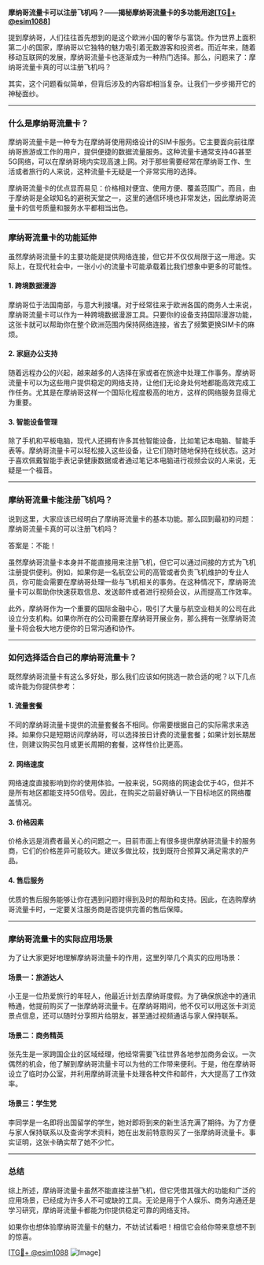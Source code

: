 **摩纳哥流量卡可以注册飞机吗？——揭秘摩纳哥流量卡的多功能用途[[TG💪+ @esim1088](https://t.me/s/esim1088)]**

提到摩纳哥，人们往往首先想到的是这个欧洲小国的奢华与富饶。作为世界上面积第二小的国家，摩纳哥以它独特的魅力吸引着无数游客和投资者。而近年来，随着移动互联网的发展，摩纳哥流量卡也逐渐成为一种热门选择。那么，问题来了：摩纳哥流量卡真的可以注册飞机吗？

其实，这个问题看似简单，但背后涉及的内容却相当复杂。让我们一步步揭开它的神秘面纱。

---

### 什么是摩纳哥流量卡？

摩纳哥流量卡是一种专为在摩纳哥使用网络设计的SIM卡服务。它主要面向前往摩纳哥旅游或工作的用户，提供便捷的数据流量服务。这种流量卡通常支持4G甚至5G网络，可以在摩纳哥境内实现高速上网。对于那些需要经常在摩纳哥工作、生活或者旅行的人来说，这种流量卡无疑是一个非常实用的选择。

摩纳哥流量卡的优点显而易见：价格相对便宜、使用方便、覆盖范围广。而且，由于摩纳哥是全球知名的避税天堂之一，这里的通信环境也非常发达，因此摩纳哥流量卡的信号质量和服务水平都相当出色。

---

### 摩纳哥流量卡的功能延伸

虽然摩纳哥流量卡的主要功能是提供网络连接，但它并不仅仅局限于这一用途。实际上，在现代社会中，一张小小的流量卡可能承载着比我们想象中更多的可能性。

#### 1. **跨境数据漫游**
摩纳哥位于法国南部，与意大利接壤。对于经常往来于欧洲各国的商务人士来说，摩纳哥流量卡可以作为一种跨境数据漫游工具。只要你的设备支持国际漫游功能，这张卡就可以帮助你在整个欧洲范围内保持网络连接，省去了频繁更换SIM卡的麻烦。

#### 2. **家庭办公支持**
随着远程办公的兴起，越来越多的人选择在家或者在旅途中处理工作事务。摩纳哥流量卡可以为这些用户提供稳定的网络支持，让他们无论身处何地都能高效完成工作任务。尤其是在摩纳哥这样一个国际化程度极高的地方，这样的网络服务显得尤为重要。

#### 3. **智能设备管理**
除了手机和平板电脑，现代人还拥有许多其他智能设备，比如笔记本电脑、智能手表等。摩纳哥流量卡可以轻松接入这些设备，让它们随时随地保持在线状态。这对于喜欢佩戴智能手表记录健康数据或者通过笔记本电脑进行视频会议的人来说，无疑是一个福音。

---

### 摩纳哥流量卡能注册飞机吗？

说到这里，大家应该已经明白了摩纳哥流量卡的基本功能。那么回到最初的问题：摩纳哥流量卡真的可以注册飞机吗？

答案是：不能！

虽然摩纳哥流量卡本身并不能直接用来注册飞机，但它可以通过间接的方式为飞机注册提供便利。例如，如果你是一名航空公司的高管或者负责飞机维护的专业人员，你可能会需要在摩纳哥处理一些与飞机相关的事务。在这种情况下，摩纳哥流量卡可以帮助你快速获取信息、发送邮件或者进行视频会议，从而提高工作效率。

此外，摩纳哥作为一个重要的国际金融中心，吸引了大量与航空业相关的公司在此设立分支机构。如果你所在的公司需要在摩纳哥开展业务，那么拥有一张摩纳哥流量卡将会极大地方便你的日常沟通和协作。

---

### 如何选择适合自己的摩纳哥流量卡？

既然摩纳哥流量卡有这么多好处，那么我们应该如何挑选一款合适的呢？以下几点或许能为你提供参考：

#### 1. **流量套餐**
不同的摩纳哥流量卡提供的流量套餐各不相同。你需要根据自己的实际需求来选择。如果你只是短期访问摩纳哥，可以选择按日计费的流量套餐；如果计划长期居住，则建议购买包月或更长周期的套餐，这样性价比更高。

#### 2. **网络速度**
网络速度直接影响到你的使用体验。一般来说，5G网络的网速会优于4G，但并不是所有地区都能支持5G信号。因此，在购买之前最好确认一下目标地区的网络覆盖情况。

#### 3. **价格因素**
价格永远是消费者最关心的问题之一。目前市面上有很多提供摩纳哥流量卡的服务商，它们的价格差异可能较大。建议多做比较，找到既符合预算又满足需求的产品。

#### 4. **售后服务**
优质的售后服务能够让你在遇到问题时得到及时的帮助和支持。因此，在选购摩纳哥流量卡时，一定要关注服务商是否提供完善的售后保障。

---

### 摩纳哥流量卡的实际应用场景

为了让大家更好地理解摩纳哥流量卡的作用，这里列举几个真实的应用场景：

#### 场景一：旅游达人
小王是一位热爱旅行的年轻人，他最近计划去摩纳哥度假。为了确保旅途中的通讯畅通，他提前购买了一张摩纳哥流量卡。在摩纳哥期间，他不仅可以用这张卡浏览景点信息，还可以随时分享照片给朋友，甚至通过视频通话与家人保持联系。

#### 场景二：商务精英
张先生是一家跨国企业的区域经理，他经常需要飞往世界各地参加商务会议。一次偶然的机会，他了解到摩纳哥流量卡可以为他的工作带来便利。于是，他在摩纳哥设立了临时办公室，并利用摩纳哥流量卡处理各种文件和邮件，大大提高了工作效率。

#### 场景三：学生党
李同学是一名即将出国留学的学生，她对即将到来的新生活充满了期待。为了方便与家人保持联系以及查询学术资料，她在出发前特意购买了一张摩纳哥流量卡。事实证明，这张卡确实帮了她不少忙。

---

### 总结

综上所述，摩纳哥流量卡虽然不能直接注册飞机，但它凭借其强大的功能和广泛的应用场景，已经成为许多人不可或缺的工具。无论是用于个人娱乐、商务沟通还是学习研究，摩纳哥流量卡都能为你提供稳定可靠的网络支持。

如果你也想体验摩纳哥流量卡的魅力，不妨试试看吧！相信它会给你带来意想不到的惊喜。

[[TG💪+ @esim1088](https://t.me/s/esim1088) ![Image](https://i.postimg.cc/4NQfJmqS/Snipaste-2025-05-13-00-14-12.png)]